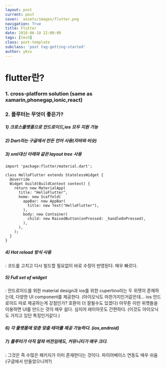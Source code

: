 ```yaml
---
layout: post
current: post
cover:  assets/images/flutter.png
navigation: True
title: Flutter
date: 2018-06-10 22:00:00
tags: [tech]
class: post-template
subclass: 'post tag-getting-started'
author: ykss
---
```

   
# flutter란?

### 1. cross-platform solution (same as xamarin,phonegap,ionic,react)

### 2. 플루터는 무엇이 좋은가?

##### 1) 크로스플랫폼으로 안드로이드,ios 모두 지원 가능
##### 2) Dart라는 구글에서 만든 언어 사용(자바와 비슷)
##### 3) xml대신 아래와 같은 layout tree 사용

    import 'package:flutter/material.dart';

    class HelloFlutter extends StatelessWidget {
      @override
      Widget build(BuildContext context) {
        return new MaterialApp(
          title: "HelloFlutter",
          home: new Scaffold(
            appBar: new AppBar(
              title: new Text("HelloFlutter"),
            ),
            body: new Container(
              child: new RaisedButton(onPressed: _handleOnPressed),
            ),
          ),
        );
      }
    }

##### 4) Hot reload 방식 사용
: 코드를 고치고 다시 빌드할 필요없이 바로 수정이 반영된다. 매우 빠르다.

##### 5) Full set of widget
: 안드로이드를 위한 material design과 ios를 위한 cupertino라는 두 위젯이 존재하는데, 다양한 UI component를 제공한다. (아이오닉도 마찬가지인거같은데... ios 안드로이드 따로 제공하는게 강점인가? 호환이 더 잘될수도 있겠다)
아무튼 이런 위젯들을 이용하면 UI를 만드는 것이 매우 쉽다. 심지어 레이아웃도 간편하다. (이것도 아이오닉도 가지고 있던 특징인거같다.)

##### 6) 각 플랫폼에 맞춘 맞춤 테마를 제공 가능하다. (ios,android)

##### 7) 플루터가 아직 알파 버전임에도, 커뮤니티가 매우 크다. 

: 그것은 즉 수많은 패키지가 이미 존재한다는 것이다. 파이어베이스 연동도 매우 쉬움(구글에서 만들었으니까?)

